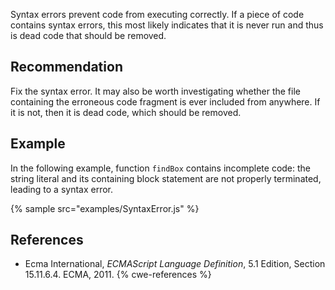Syntax errors prevent code from executing correctly. If a piece of code contains syntax errors, this most likely indicates that it is never run and thus is dead code that should be removed.


## Recommendation
Fix the syntax error. It may also be worth investigating whether the file containing the erroneous code fragment is ever included from anywhere. If it is not, then it is dead code, which should be removed.


## Example
In the following example, function `findBox` contains incomplete code: the string literal and its containing block statement are not properly terminated, leading to a syntax error.

{% sample src="examples/SyntaxError.js" %}

## References
* Ecma International, *ECMAScript Language Definition*, 5.1 Edition, Section 15.11.6.4. ECMA, 2011.
{% cwe-references %}
